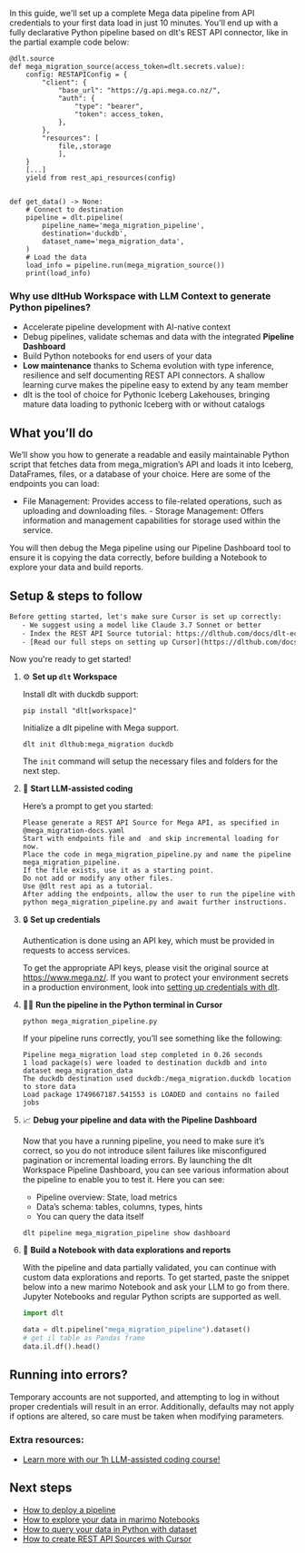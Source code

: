 In this guide, we'll set up a complete Mega data pipeline from API credentials to your first data load in just 10 minutes. You'll end up with a fully declarative Python pipeline based on dlt's REST API connector, like in the partial example code below:

```python-outcome
@dlt.source
def mega_migration_source(access_token=dlt.secrets.value):
    config: RESTAPIConfig = {
        "client": {
            "base_url": "https://g.api.mega.co.nz/",
            "auth": {
                "type": "bearer",
                "token": access_token,
            },
        },
        "resources": [
            file,,storage
            ],
    }
    [...]
    yield from rest_api_resources(config)


def get_data() -> None:
    # Connect to destination
    pipeline = dlt.pipeline(
        pipeline_name='mega_migration_pipeline',
        destination='duckdb',
        dataset_name='mega_migration_data', 
    )
    # Load the data
    load_info = pipeline.run(mega_migration_source())
    print(load_info) 
```

### Why use dltHub Workspace with LLM Context to generate Python pipelines?

- Accelerate pipeline development with AI-native context
- Debug pipelines, validate schemas and data with the integrated **Pipeline Dashboard**
- Build Python notebooks for end users of your data
- **Low maintenance** thanks to Schema evolution with type inference, resilience and self documenting REST API connectors. A shallow learning curve makes the pipeline easy to extend by any team member
- dlt is the tool of choice for Pythonic Iceberg Lakehouses, bringing mature data loading to pythonic Iceberg with or without catalogs

## What you’ll do

We’ll show you how to generate a readable and easily maintainable Python script that fetches data from mega_migration’s API and loads it into Iceberg, DataFrames, files, or a database of your choice. Here are some of the endpoints you can load:

 - File Management: Provides access to file-related operations, such as uploading and downloading files. - Storage Management: Offers information and management capabilities for storage used within the service.

You will then debug the Mega pipeline using our Pipeline Dashboard tool to ensure it is copying the data correctly, before building a Notebook to explore your data and build reports.

## Setup & steps to follow

```default
Before getting started, let's make sure Cursor is set up correctly:
   - We suggest using a model like Claude 3.7 Sonnet or better
   - Index the REST API Source tutorial: https://dlthub.com/docs/dlt-ecosystem/verified-sources/rest_api/ and add it to context as **@dlt rest api**
   - [Read our full steps on setting up Cursor](https://dlthub.com/docs/dlt-ecosystem/llm-tooling/cursor-restapi#23-configuring-cursor-with-documentation)
```

Now you're ready to get started!

1. ⚙️ **Set up `dlt` Workspace**
    
    Install dlt with duckdb support:
    ```shell
    pip install "dlt[workspace]"
    ```

    Initialize a dlt pipeline with Mega support.
    ```shell
    dlt init dlthub:mega_migration duckdb
    ```

    The `init` command will setup the necessary files and folders for the next step.
    
2. 🤠 **Start LLM-assisted coding**
    
    Here’s a prompt to get you started:
    
    ```prompt
    Please generate a REST API Source for Mega API, as specified in @mega_migration-docs.yaml 
    Start with endpoints file and  and skip incremental loading for now. 
    Place the code in mega_migration_pipeline.py and name the pipeline mega_migration_pipeline. 
    If the file exists, use it as a starting point. 
    Do not add or modify any other files. 
    Use @dlt rest api as a tutorial. 
    After adding the endpoints, allow the user to run the pipeline with python mega_migration_pipeline.py and await further instructions.
    ```

    
3. 🔒 **Set up credentials** 
    
    Authentication is done using an API key, which must be provided in requests to access services.
    
    To get the appropriate API keys, please visit the original source at https://www.mega.nz/.
    If you want to protect your environment secrets in a production environment, look into [setting up credentials with dlt](https://dlthub.com/docs/walkthroughs/add_credentials).
    
4. 🏃‍♀️ **Run the pipeline in the Python terminal in Cursor**
    
    ```shell
    python mega_migration_pipeline.py
    ```
    
    If your pipeline runs correctly, you’ll see something like the following:
    
    ```shell
    Pipeline mega_migration load step completed in 0.26 seconds
    1 load package(s) were loaded to destination duckdb and into dataset mega_migration_data
    The duckdb destination used duckdb:/mega_migration.duckdb location to store data
    Load package 1749667187.541553 is LOADED and contains no failed jobs
    ```
    
5. 📈 **Debug your pipeline and data with the Pipeline Dashboard**

    Now that you have a running pipeline, you need to make sure it’s correct, so you do not introduce silent failures like misconfigured pagination or incremental loading errors. By launching the dlt Workspace Pipeline Dashboard, you can see various information about the pipeline to enable you to test it. Here you can see:
    - Pipeline overview: State, load metrics
    - Data’s schema: tables, columns, types, hints
    - You can query the data itself
    
    ```shell
    dlt pipeline mega_migration_pipeline show dashboard
    ```
    
6. 🐍 **Build a Notebook with data explorations and reports**

    With the pipeline and data partially validated, you can continue with custom data explorations and reports. To get started, paste the snippet below into a new marimo Notebook and ask your LLM to go from there. Jupyter Notebooks and regular Python scripts are supported as well.

    
    ```python
    import dlt

   data = dlt.pipeline("mega_migration_pipeline").dataset()
   # get il table as Pandas frame
   data.il.df().head()
    ```

## Running into errors?

Temporary accounts are not supported, and attempting to log in without proper credentials will result in an error. Additionally, defaults may not apply if options are altered, so care must be taken when modifying parameters.

### Extra resources:

- [Learn more with our 1h LLM-assisted coding course!](https://www.youtube.com/watch?v=GGid70rnJuM)

## Next steps

- [How to deploy a pipeline](https://dlthub.com/docs/walkthroughs/deploy-a-pipeline)
- [How to explore your data in marimo Notebooks](https://dlthub.com/docs/general-usage/dataset-access/marimo)
- [How to query your data in Python with dataset](https://dlthub.com/docs/general-usage/dataset-access/dataset)
- [How to create REST API Sources with Cursor](https://dlthub.com/docs/dlt-ecosystem/llm-tooling/cursor-restapi)
